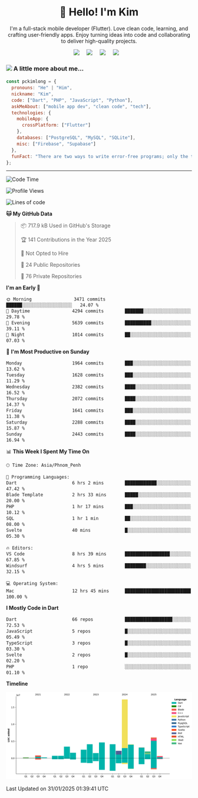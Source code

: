 <h1 align="center">👋 Hello! I'm Kim</h1>

<p align="center">
   I'm a full-stack mobile developer (Flutter). Love clean code, learning, and crafting user-friendly apps. Enjoy turning ideas into code and collaborating to deliver high-quality projects.
</p>

<p align="center">
  <a href="mailto:pochkimlong88@gmail.com"><img src="https://img.shields.io/badge/gmail-%23D14836.svg?&style=for-the-badge&logo=gmail&logoColor=white" /></a>&nbsp;&nbsp;&nbsp;&nbsp;
  <a href="https://t.me/pochkimlong/"><img src="https://img.shields.io/badge/telegram-%230077B5.svg?&style=for-the-badge&logo=telegram&logoColor=white" /></a>&nbsp;&nbsp;&nbsp;&nbsp;
  <a href="https://www.youtube.com/@PochKimlong/"><img src="https://img.shields.io/badge/youtube-%23dc2743.svg?&style=for-the-badge&logo=youtube&logoColor=white" /></a>&nbsp;&nbsp;&nbsp;&nbsp;
  <a href="https://www.tiktok.com/@pckimlong/"><img src="https://img.shields.io/badge/tiktok-%23000000.svg?&style=for-the-badge&logo=tiktok&logoColor=white" /></a>&nbsp;&nbsp;&nbsp;&nbsp;
</p>

### <img src="https://media.giphy.com/media/VgCDAzcKvsR6OM0uWg/giphy.gif" width="50"> A little more about me...  

```javascript
const pckimlong = {
  pronouns: "He" | "Him",
  nickname: "Kim",
  code: ["Dart", "PHP", "JavaScript", "Python"],
  askMeAbout: ["mobile app dev", "clean code", "tech"],
  technologies: {
    mobileApp: {
      crossPlatform: ["Flutter"]
    },
    databases: ["PostgreSQL", "MySQL", "SQLite"],
    misc: ["Firebase", "Supabase"]
  },
  funFact: "There are two ways to write error-free programs; only the third one works."
};
```
---

<!--START_SECTION:waka-->
![Code Time](http://img.shields.io/badge/Code%20Time-999%20hrs%205%20mins-blue)

![Profile Views](http://img.shields.io/badge/Profile%20Views-0-blue)

![Lines of code](https://img.shields.io/badge/From%20Hello%20World%20I%27ve%20Written-29.7%20million%20lines%20of%20code-blue)

**🐱 My GitHub Data** 

> 📦 717.9 kB Used in GitHub's Storage 
 > 
> 🏆 141 Contributions in the Year 2025
 > 
> 🚫 Not Opted to Hire
 > 
> 📜 24 Public Repositories 
 > 
> 🔑 76 Private Repositories 
 > 
**I'm an Early 🐤** 

```text
🌞 Morning                3471 commits        ██████░░░░░░░░░░░░░░░░░░░   24.07 % 
🌆 Daytime                4294 commits        ███████░░░░░░░░░░░░░░░░░░   29.78 % 
🌃 Evening                5639 commits        ██████████░░░░░░░░░░░░░░░   39.11 % 
🌙 Night                  1014 commits        ██░░░░░░░░░░░░░░░░░░░░░░░   07.03 % 
```
📅 **I'm Most Productive on Sunday** 

```text
Monday                   1964 commits        ███░░░░░░░░░░░░░░░░░░░░░░   13.62 % 
Tuesday                  1628 commits        ███░░░░░░░░░░░░░░░░░░░░░░   11.29 % 
Wednesday                2382 commits        ████░░░░░░░░░░░░░░░░░░░░░   16.52 % 
Thursday                 2072 commits        ████░░░░░░░░░░░░░░░░░░░░░   14.37 % 
Friday                   1641 commits        ███░░░░░░░░░░░░░░░░░░░░░░   11.38 % 
Saturday                 2288 commits        ████░░░░░░░░░░░░░░░░░░░░░   15.87 % 
Sunday                   2443 commits        ████░░░░░░░░░░░░░░░░░░░░░   16.94 % 
```


📊 **This Week I Spent My Time On** 

```text
🕑︎ Time Zone: Asia/Phnom_Penh

💬 Programming Languages: 
Dart                     6 hrs 2 mins        ████████████░░░░░░░░░░░░░   47.42 % 
Blade Template           2 hrs 33 mins       █████░░░░░░░░░░░░░░░░░░░░   20.00 % 
PHP                      1 hr 17 mins        ███░░░░░░░░░░░░░░░░░░░░░░   10.12 % 
SQL                      1 hr 1 min          ██░░░░░░░░░░░░░░░░░░░░░░░   08.00 % 
Svelte                   40 mins             █░░░░░░░░░░░░░░░░░░░░░░░░   05.30 % 

🔥 Editors: 
VS Code                  8 hrs 39 mins       █████████████████░░░░░░░░   67.85 % 
Windsurf                 4 hrs 5 mins        ████████░░░░░░░░░░░░░░░░░   32.15 % 

💻 Operating System: 
Mac                      12 hrs 45 mins      █████████████████████████   100.00 % 
```

**I Mostly Code in Dart** 

```text
Dart                     66 repos            ██████████████████░░░░░░░   72.53 % 
JavaScript               5 repos             █░░░░░░░░░░░░░░░░░░░░░░░░   05.49 % 
TypeScript               3 repos             █░░░░░░░░░░░░░░░░░░░░░░░░   03.30 % 
Svelte                   2 repos             █░░░░░░░░░░░░░░░░░░░░░░░░   02.20 % 
PHP                      1 repo              ░░░░░░░░░░░░░░░░░░░░░░░░░   01.10 % 
```



**Timeline**

![Lines of Code chart](https://raw.githubusercontent.com/pckimlong/pckimlong/main/assets/bar_graph.png)


 Last Updated on 31/01/2025 01:39:41 UTC
<!--END_SECTION:waka-->

<!---
PochKimlong/PochKimlong is a ✨ special ✨ repository because its `README.md` (this file) appears on your GitHub profile.
You can click the Preview link to take a look at your changes.
--->
